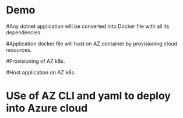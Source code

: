# Demo
#Any dotnet application will be converted into Docker file with all its dependencies.


#Application docker file will host on AZ container by provisioning cloud resources.



#Provisioning of AZ k8s.



#Host application on AZ k8s.



# USe of AZ CLI and yaml to deploy into Azure cloud
